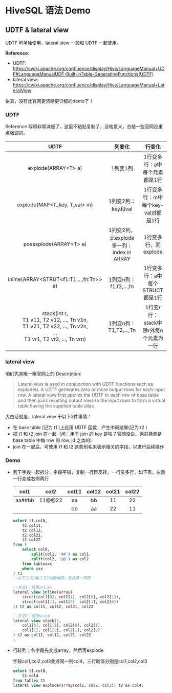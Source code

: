 # HiveSQL 语法 Demo

## UDTF & lateral view

UDTF 可单独使用，lateral view 一般和 UDTF 一起使用。

**Reference**: 

- UDTF: <https://cwiki.apache.org/confluence/display/Hive/LanguageManual+UDF#LanguageManualUDF-Built-inTable-GeneratingFunctions(UDTF)>
- lateral view: <https://cwiki.apache.org/confluence/display/Hive/LanguageManual+LateralView>

讲真，没有比官网更清晰更详细的demo了！

### UDTF

Reference 写得非常详细了，这里不粘贴复制了，没啥意义，总结一些官网没重点强调的。

| UDTF | 列变化 | 行变化 |
| :-: | :-: | :-: |
| explode(ARRAY\<T\> a) | 1列变1列 | 1行变多行：a中每个元素都是1行 |
| explode(MAP\<T\_key, T\_val\> m) | 1列变2列：key和val | 1行变多行：m中每个key-val对都是1行 |
| posexplode(ARRAY\<T\> a) | 1列变2列，比explode多一列：index in ARRAY | 1行变多行，同explode |
| inline(ARRAY\<STRUT\<f1:T1,...,fn:Tn\>\> a) | 1列变n列：f1,f2,...,fn | 1行变多行：a中每个STRUCT都是1行 |
| stack(int r, <br>T1 v11, T2 v12, ..., Tn v1n, <br>T1 v21, T2 v22, ..., Tn v2n, <br>...<br>T1 vr1, T2 vr2, ..., Tn vrn) | 1列变n列：T1,T2,...,Tn | 1行变r行：stack中除r外每n个元素为一行 |

### lateral view

咱们先来瞅一瞅官网上的 Description:

> Lateral view is used in conjunction with UDTF functions such as explode(). A UDTF generates zero or more output rows for each input row. A lateral view first applies the UDTF to each row of base table and then joins resulting output rows to the input rows to form a virtual table having the supplied table alias.

大白话就是，lateral view 干以下3件事情：

- 在 base table (记为 t1 )上应用 UDTF 函数，产生中间结果(记为 t2 )
- 把 t1 和 t2 join 在一起（问：用于 join 的 key 是啥？官网没说，尧哥猜测是 base table 中每 row 的 row_id 之类的）
- join 在一起后，可使用 t1 和 t2 这些别名来表示相关的字段，以进行后续操作

### Demo

- 若干字段一起拆分，字段平铺，复制一行再反转，一行变多行，如下表，左侧一行变成右侧两行

	| col1 | col2 | col11 | col12 | col21 | col22 |
	| :-: | :-: | :-: | :-: | :-: | :-: |
	| aa##bb | 11@@22 | aa | bb | 11 | 22 |
	|  |  | bb | aa | 22 | 11 |

	```sql
	select t1.col0,
		t2.col11,
		t2.col12,
		t2.col21,
		t2.col22
	from (
		select col0,
			split(col1, '##') as col1,
			split(col2, '@@') as col2
		from tablexxx
		where xxx
	) t1
	--以下方法1与方法2功能相同，任选其一即可

	--方法1：使用inline
	lateral view inline(array(
		struct(col1[0], col1[1], col2[0], col2[1]),
		struct(col1[1], col1[0], col2[1], col2[0])
	)) t2 as col11, col12, col21, col22

	--方法2：使用stack
	lateral view stack(2,
		col1[0], col1[1], col2[0], col2[1],
		col1[1], col1[0], col2[1], col2[0]
	) t2 as col11, col12, col21, col22
	;
	```

- 行转列：各字段先变成array，然后再explode

	字段col1,col2,col3变成同一列col4，三行取值分别是col1,col2,col3

	```sql
	select t1.col0,
		t2.col4
	from tablex t1
	lateral view explode(array(col1, col2, col3)) t2 as col4;
	```